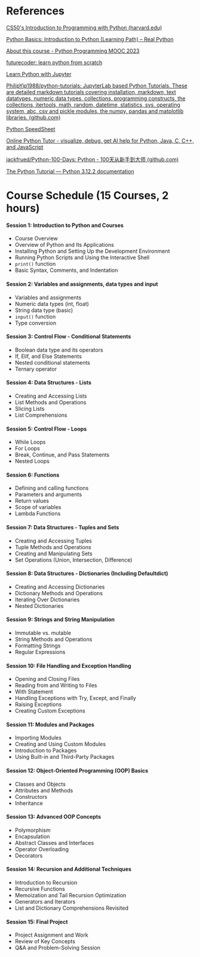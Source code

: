 # References

[CS50&#39;s Introduction to Programming with Python (harvard.edu)](https://cs50.harvard.edu/python/2022/)

[Python Basics: Introduction to Python (Learning Path) – Real Python](https://realpython.com/learning-paths/python-basics/)

[About this course - Python Programming MOOC 2023](https://programming-23.mooc.fi/)

[futurecoder: learn python from scratch](https://futurecoder.io/)

[Learn Python with Jupyter](https://www.learnpythonwithjupyter.com/)

[PhilipYip1988/python-tutorials: JupyterLab based Python Tutorials. These are detailed markdown tutorials covering installation, markdown, text datatypes, numeric data types, collections, programming constructs, the collections, itertools, math, random, datetime, statistics, sys, operating system, abc, csv and pickle modules, the numpy, pandas and matplotlib libraries. (github.com)](https://github.com/PhilipYip1988/python-tutorials/tree/main)

[Python SpeedSheet](https://speedsheet.io/s/python)

[Online Python Tutor - visualize, debug, get AI help for Python, Java, C, C++, and JavaScript](https://pythontutor.com/)

[jackfrued/Python-100-Days: Python - 100天从新手到大师 (github.com)](https://github.com/jackfrued/Python-100-Days)

[The Python Tutorial — Python 3.12.2 documentation](https://docs.python.org/3/tutorial/index.html)

# Course Schedule (15 Courses, 2 hours)

#### Session 1: Introduction to Python and Courses

* Course Overview
* Overview of Python and Its Applications
* Installing Python and Setting Up the Development Environment
* Running Python Scripts and Using the Interactive Shell
* `print()` function
* Basic Syntax, Comments, and Indentation

#### Session 2: Variables and assignments, data types and input

* Variables and assignments
* Numeric data types (int, float)
* String data type (basic)
* `input()` function
* Type conversion

#### Session 3: Control Flow - Conditional Statements

* Boolean data type and its operators
* If, Elif, and Else Statements
* Nested conditional statements
* Ternary operator

#### Session 4: Data Structures - Lists

* Creating and Accessing Lists
* List Methods and Operations
* Slicing Lists
* List Comprehensions

#### Session 5: Control Flow - Loops

* While Loops
* For Loops
* Break, Continue, and Pass Statements
* Nested Loops

#### Session 6: Functions

* Defining and calling functions
* Parameters and arguments
* Return values
* Scope of variables
* Lambda Functions

#### Session 7: Data Structures - Tuples and Sets

* Creating and Accessing Tuples
* Tuple Methods and Operations
* Creating and Manipulating Sets
* Set Operations (Union, Intersection, Difference)

#### Session 8: Data Structures - Dictionaries (Including Defaultdict)

* Creating and Accessing Dictionaries
* Dictionary Methods and Operations
* Iterating Over Dictionaries
* Nested Dictionaries

#### Session 9: Strings and String Manipulation

* Immutable vs. mutable
* String Methods and Operations
* Formatting Strings
* Regular Expressions

#### Session 10: File Handling and Exception Handling

* Opening and Closing Files
* Reading from and Writing to Files
* With Statement
* Handling Exceptions with Try, Except, and Finally
* Raising Exceptions
* Creating Custom Exceptions

#### Session 11: Modules and Packages

* Importing Modules
* Creating and Using Custom Modules
* Introduction to Packages
* Using Built-in and Third-Party Packages

#### Session 12: Object-Oriented Programming (OOP) Basics

* Classes and Objects
* Attributes and Methods
* Constructors
* Inheritance

#### Session 13: Advanced OOP Concepts

* Polymorphism
* Encapsulation
* Abstract Classes and Interfaces
* Operator Overloading
* Decorators

#### Session 14: Recursion and Additional Techniques

* Introduction to Recursion
* Recursive Functions
* Memoization and Tail Recursion Optimization
* Generators and Iterators
* List and Dictionary Comprehensions Revisited

#### Session 15: Final Project

* Project Assignment and Work
* Review of Key Concepts
* Q&A and Problem-Solving Session
